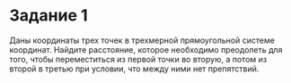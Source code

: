 # Задание 1

Даны координаты трех точек в трехмерной прямоугольной системе координат. Найдите расстояние, которое необходимо преодолеть для того, чтобы переместиться из первой точки во вторую, а потом из второй в третью при условии, что между ними нет препятствий.
